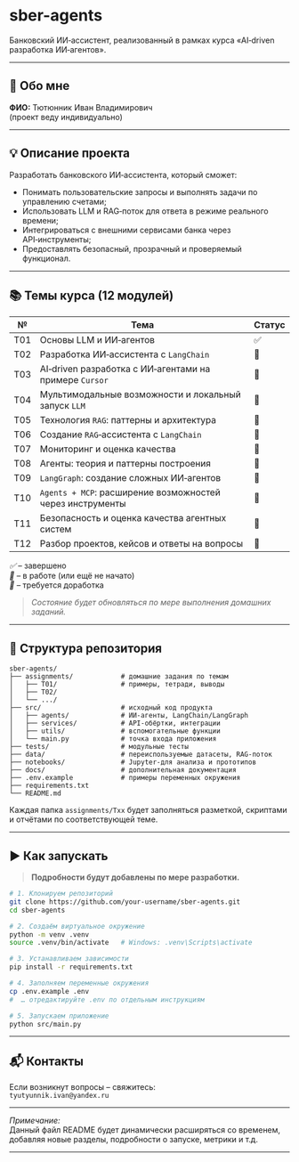# sber-agents

Банковский ИИ‑ассистент, реализованный в рамках курса «AI‑driven разработка ИИ‑агентов».

---

## 🤝 Обо мне  
**ФИО:** Тютюнник Иван Владимирович  
(проект веду индивидуально)

---

## 💡 Описание проекта  
Разработать банковского ИИ‑ассистента, который сможет:
- Понимать пользовательские запросы и выполнять задачи по управлению счетами;
- Использовать LLM и RAG‑поток для ответа в режиме реального времени;
- Интегрироваться с внешними сервисами банка через API‑инструменты;
- Предоставлять безопасный, прозрачный и проверяемый функционал.

---

## 📚 Темы курса (12 модулей)

| №  | Тема | Статус |
|---|---|---|
| Т01 | Основы LLM и ИИ‑агентов | ✅ |
| Т02 | Разработка ИИ‑ассистента с `LangChain` | 🔲 |
| Т03 | AI‑driven разработка с ИИ‑агентами на примере `Cursor` | 🔲 |
| Т04 | Мультимодальные возможности и локальный запуск `LLM` | 🔲 |
| Т05 | Технология `RAG`: паттерны и архитектура | 🔲 |
| Т06 | Создание `RAG`‑ассистента с `LangChain` | 🔲 |
| Т07 | Мониторинг и оценка качества | 🔲 |
| Т08 | Агенты: теория и паттерны построения | 🔲 |
| Т09 | `LangGraph`: создание сложных ИИ‑агентов | 🔲 |
| Т10 | `Agents + MCP`: расширение возможностей через инструменты | 🔲 |
| Т11 | Безопасность и оценка качества агентных систем | 🔲 |
| Т12 | Разбор проектов, кейсов и ответы на вопросы | 🔲 |

*✅* – завершено  
*🔲* – в работе (или ещё не начато)  
*🔄* – требуется доработка  

> *Состояние будет обновляться по мере выполнения домашних заданий.*

---

## 📁 Структура репозитория  

```
sber-agents/
├── assignments/            # домашние задания по темам
│   ├── T01/                # примеры, тетради, выводы
│   ├── T02/
│   └── .../
├── src/                    # исходный код продукта
│   ├── agents/             # ИИ‑агенты, LangChain/LangGraph
│   ├── services/           # API‑обёртки, интеграции
│   ├── utils/              # вспомогательные функции
│   └── main.py             # точка входа приложения
├── tests/                  # модульные тесты
├── data/                   # переиспользуемые датасеты, RAG‑поток
├── notebooks/              # Jupyter‑для анализа и прототипов
├── docs/                   # дополнительная документация
├── .env.example            # примеры переменных окружения
├── requirements.txt
└── README.md
```

Каждая папка `assignments/Txx` будет заполняться разметкой, скриптами и отчётами по соответствующей теме.

---

## ▶️ Как запускать  

> **Подробности будут добавлены по мере разработки.**

```bash
# 1. Клонируем репозиторий
git clone https://github.com/your-username/sber-agents.git
cd sber-agents

# 2. Создаём виртуальное окружение
python -m venv .venv
source .venv/bin/activate   # Windows: .venv\Scripts\activate

# 3. Устанавливаем зависимости
pip install -r requirements.txt

# 4. Заполняем переменные окружения
cp .env.example .env
#  … отредактируйте .env по отдельным инструкциям

# 5. Запускаем приложение
python src/main.py
```

---

## 📬 Контакты  
Если возникнут вопросы – свяжитесь:  
`tyutyunnik.ivan@yandex.ru`  

---

*Примечание:*  
Данный файл README будет динамически расширяться со временем, добавляя новые разделы, подробности о запуске, метрики и т.д.  

---
